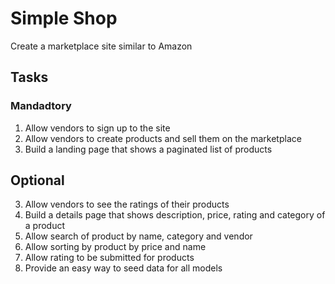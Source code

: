 # Simple Shop

Create a marketplace site similar to Amazon

## Tasks

### Mandadtory

1. Allow vendors to sign up to the site
1. Allow vendors to create products and sell them on the marketplace
1. Build a landing page that shows a paginated list of products

## Optional

3. Allow vendors to see the ratings of their products
4. Build a details page that shows description, price, rating and category of a product
5. Allow search of product by name, category and vendor
6. Allow sorting by product by price and name
7. Allow rating to be submitted for products
8. Provide an easy way to seed data for all models
